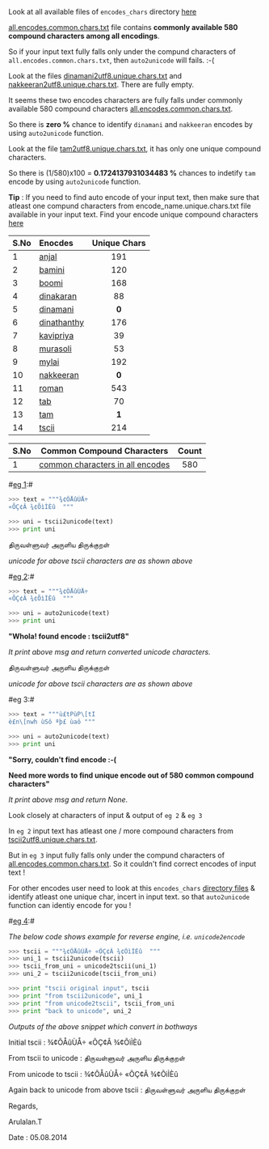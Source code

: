 
Look at all available files of `encodes_chars` directory [here]() 

[all.encodes.common.chars.txt](all.encodes.common.chars.txt) file contains **commonly available 580 compound characters among all encodings**.

So if your input text fully falls only under the compund characters of `all.encodes.common.chars.txt`, then `auto2unicode` will fails. :-(


Look at the files [dinamani2utf8.unique.chars.txt](dinamani2utf8.unique.chars.txt) and [nakkeeran2utf8.unique.chars.txt](nakkeeran2utf8.unique.chars.txt). There are fully empty.

It seems these two encodes characters are fully falls under commonly available
580 compound characters [all.encodes.common.chars.txt](all.encodes.common.chars.txt).

So there is **zero %** chance to identify `dinamani` and `nakkeeran` encodes by using `auto2unicode` function.

Look at the file [tam2utf8.unique.chars.txt](tam2utf8.unique.chars.txt), it has only one unique compound characters.

So there is (1/580)x100 = **0.1724137931034483 %** chances to indetify `tam` encode by using `auto2unicode` function.


**Tip** : If you need to find auto encode of your input text, then make sure that
atleast one compund characters from encode_name.unique.chars.txt file available in your 
input text. Find your encode unique compound characters [here]() 


| S.No  | Enocdes | Unique Chars|
| ---- | :--------- | :---------: |
| 1  |  [anjal](anjal2utf8.unique.chars.txt) | 191 |
| 2  | [bamini](bamini2utf8.unique.chars.txt)  | 120 |
| 3  | [boomi](boomi2utf8.unique.chars.txt)  | 168 |
| 4  | [dinakaran](dinakaran2utf8.unique.chars.txt) | 88 |
| 5  | [dinamani](dinamani2utf8.unique.chars.txt)  | **0** |
| 6  | [dinathanthy](dinathanthy2utf8.unique.chars.txt)  | 176  |
| 7  | [kavipriya](kavipriya2utf8.unique.chars.txt)  | 39 |
| 8  | [murasoli](murasoli2utf8.unique.chars.txt)  | 53 |
| 9  | [mylai](mylai2utf8.unique.chars.txt)  | 192 |
| 10  | [nakkeeran](nakkeeran2utf8.unique.chars.txt)   | **0** |
| 11 | [roman](roman2utf8.unique.chars.txt)  | 543 |
| 12  | [tab](tab2utf8.unique.chars.txt)  | 70 |
| 13 | [tam](tam2utf8.unique.chars.txt)  | **1** |
| 14 | [tscii](tscii2utf8.unique.chars.txt)   | 214 |


| S.No| Common Compound Characters                 | Count |
| ---| -------------------------------------------------------|:-----:|
| 1 | [common characters in all encodes](all.encodes.common.chars.txt) | 580 |




#[eg 1](demo_tscii2utf8.py):#


```python
>>> text = """¾¢ÕÅûÙÅ÷ 
«ÕÇ¢Â ¾¢ÕìÌÈû  """

>>> uni = tscii2unicode(text)
>>> print uni
```
திருவள்ளுவர் அருளிய திருக்குறள்  

*unicode for above tscii characters are as shown above*


#[eg 2](../demo_auto2utf8.py):#

```python
>>> text = """¾¢ÕÅûÙÅ÷ 
«ÕÇ¢Â ¾¢ÕìÌÈû  """

>>> uni = auto2unicode(text)
>>> print uni
```

**"Whola! found encode :  tscii2utf8"**

*It print above msg and return converted unicode characters.*

திருவள்ளுவர் அருளிய திருக்குறள்  

*unicode for above tscii characters are as shown above*


#eg 3:#

```python
>>> text = """ù£tPùP\[tI
è£n\[nwh ùSô ªþ£ ùaô """

>>> uni = auto2unicode(text)
>>> print uni
```

**"Sorry, couldn't find encode :-(**

**Need more words to find unique encode out of 580 common compound characters"**

*It print above msg and return None.*


Look closely at characters of input & output of `eg 2` & `eg 3` 

In `eg 2` input text has atleast one / more compound characters from [tscii2utf8.unique.chars.txt](tscii2utf8.unique.chars.txt).

But in `eg 3` input fully falls only under the compund characters of 
[all.encodes.common.chars.txt](all.encodes.common.chars.txt). So it couldn't find correct encodes of input text ! 

For other encodes user need to look at this `encodes_chars` [directory files]() &
identify atleast one unique char, incert in input text. so that `auto2unicode` function
can identiy encode for you ! 


#[eg 4](../demo_utf8_2_tscii.py):#

*The below code shows example for reverse engine, i.e. `unicode2encode`*

```python
>>> tscii = """¾¢ÕÅûÙÅ÷ «ÕÇ¢Â ¾¢ÕìÌÈû  """
>>> uni_1 = tscii2unicode(tscii)
>>> tscii_from_uni = unicode2tscii(uni_1)
>>> uni_2 = tscii2unicode(tscii_from_uni)

>>> print "tscii original input", tscii
>>> print "from tscii2unicode", uni_1 
>>> print "from unicode2tscii", tscii_from_uni
>>> print "back to unicode", uni_2
```

  *Outputs of the above snippet which convert in bothways* 

Initial tscii : ¾¢ÕÅûÙÅ÷ «ÕÇ¢Â ¾¢ÕìÌÈû 

From tscii to unicode : திருவள்ளுவர் அருளிய திருக்குறள்  

From unicode to tscii : ¾¢ÕÅûÙÅ÷ «ÕÇ¢Â ¾¢ÕìÌÈû  

Again back to unicode from above tscii : திருவள்ளுவர் அருளிய திருக்குறள்  


Regards,

Arulalan.T 

Date : 05.08.2014

